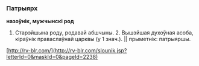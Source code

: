 ### Патрыярх
**назоўнік, мужчынскі род**

1. Старэйшына роду, родавай абшчыны. 2. Вышэйшая духоўная асоба, кіраўнік праваслаўнай царквы (у 1 знач.). || прыметнік: патрыяршы.

<a rel="author">[http://rv-blr.com/](http://rv-blr.com/slounik.jsp?letterId=0&maskId=0&pageId=2238)</a>

